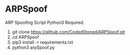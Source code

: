 # ARPSpoof
ARP Spoofing Script
Python3 Required.
1. git clone https://github.com/CodedStoned/ARPSpoof.git
2. cd ARPSpoof
3. pip3 install -r requirements.txt
4. python3 arpSpoof.py
